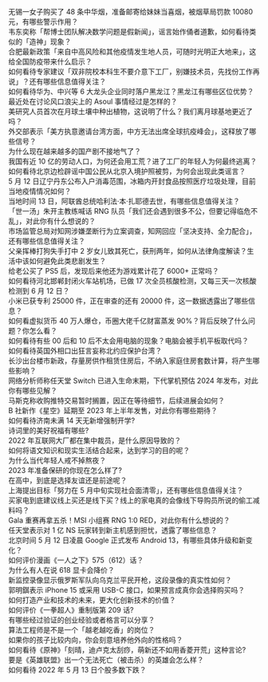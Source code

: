 无锡一女子购买了 48 条中华烟，准备邮寄给妹妹当喜烟，被烟草局罚款 10080 元，有哪些警示作用？  
韦东奕称「帮博士团队解决数学问题是假新闻」，谣言始作俑者道歉，如何看待类似的「造神」现象？  
合肥最新政策「来自中高风险和其他疫情发生地人员，可随时光明正大地来」，这给全国防疫带来什么启示？  
如何看待专家建议「双非院校本科生不要介意下工厂，别嫌技术员，先找份工作再说」？还有哪些信息值得关注？  
如何看待华为、中兴等 6 大龙头企业同时落户黑龙江？黑龙江有哪些区位优势？  
最近处在讨论风口浪尖上的 Asoul 事情经过是怎样的？  
美研究人员首次在月球土壤中种出植物，这说明了什么？我们离月球基地更近了吗？  
外交部表示「美方执意邀请台湾方面，中方无法出席全球抗疫峰会」，这释放了哪些信号？  
为什么现在越来越多的国产剧不接地气了？  
我国有近 10 亿的劳动人口，为何还会用工荒？进了工厂的年轻人为何最终逃离？  
如何看待北京边检辟谣中国公民从北京入境护照被剪，为何会出现此类谣言？  
5 月 12 日辽宁丹东公布入户消毒范围，冰箱内开封食品按照医疗垃圾处理，目前当地疫情情况如何？  
当地时间 13 日，阿联酋总统哈利法·本·扎耶德去世，有哪些信息值得关注？  
「世一汤」朱开主教练喊话 RNG 队员「我们还会遇到很多不公，但要记得临危不乱」，对此你有什么想说的？  
市场监管总局对知网涉嫌垄断行为立案调查，知网回应「坚决支持、全力配合」，还有哪些信息值得关注？  
父亲挥棒打狗失手打中 2 岁女儿致其死亡，获刑两年，如何从法律角度解读？生活中该如何避免此类悲剧发生？  
给老公买了 PS5 后，发现后来他还为游戏累计花了 6000+ 正常吗？  
如何看待河北邯郸封闭火车站机场，已做 17 次全员核酸检测，又每三天一次核酸检测到 6 月 12 日？  
小米已获专利 25000 件，正在审查的还有 20000 件，这一数据透露出了哪些信息？  
如何看虚拟货币 40 万人爆仓，币圈大佬千亿财富蒸发 90%？背后反映了什么问题？你怎么看？  
如何看待有些 00 后和 10 后不太会用电脑的现象？电脑会被手机平板取代吗？  
如何看待英国外相口出狂言妄称北约应保护台湾？  
长沙出台楼市新政，存量房供作租赁住房后，不纳入家庭住房套数计算，将产生哪些影响？  
网络分析师称任天堂 Switch 已进入生命末期，下代掌机预估 2024 年发布，对此你有哪些见解？  
马斯克称收购推特交易暂时搁置，因正在等待细节，后续进展会如何？  
B 社新作《星空》延期至 2023 年上半年发售，对此你有哪些期待？  
如何看待济南未满 14 天无新增强制开学?  
诗词里的美好祝福有哪些?  
2022 年互联网大厂都在集中裁员，是什么原因导致的？  
如何将语文知识和现实生活结合起来，达到学习的目的呢？  
为什么当代年轻人戒不掉熬夜？  
2023 年准备保研的你现在怎么样了?  
在高中，到底是选择友谊还是前途呢？  
上海提出目标「努力在 5 月中旬实现社会面清零」，还有哪些信息值得关注？  
买家电到底建议线上买还是线下买？线上的家电真的会像线下导购员所说的偷工减料吗？  
Gala 重赛再拿五杀！MSI 小组赛 RNG 1:0 RED，对此你有什么想说的？  
任天堂表示对 1 亿 NS 玩家转到新主机感到担忧，透露了哪些信息？  
北京时间 5 月 12 日凌晨 Google 正式发布 Android 13，有哪些具体升级和新变化？  
如何评价漫画《一人之下》575（612）话？  
为什么有人在说 618 显卡会降价？  
新监控录像显示俄罗斯军队向乌克兰平民开枪，这段录像的真实性如何？  
郭明錤表示 iPhone 15 或采用 USB-C 接口，如果预言成真你会选择购买吗？  
如何打造产业和技术的未来，更大化创新技术的价值？  
如何评价《一拳超人》重制版第 209 话?  
有哪些经过验证的创业经验或者格言可以分享？  
算法工程师是不是一个「越老越吃香」的岗位？  
如果你的孩子比较内向，你会刻意培养他外向的性格吗？  
如何看待《原神》「刻晴，迪卢克太刮痧，萌新还不如用香菱开荒」这种言论?  
要是《英雄联盟》出一个无法死亡（被击杀）的英雄会怎么样？  
如何看待 2022 年 5 月 13 日个股多数下跌？  
